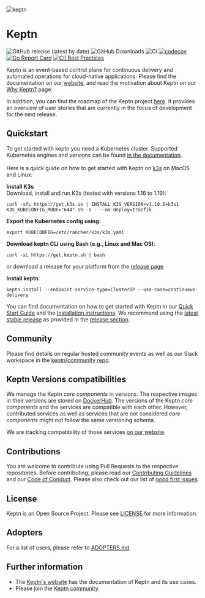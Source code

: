 ![keptn](./assets/keptn.png)

# Keptn
![GitHub release (latest by date)](https://img.shields.io/github/v/release/keptn/keptn)
![GitHub Downloads](https://img.shields.io/github/downloads/keptn/keptn/total?logo=github&logoColor=white)
![CI](https://github.com/keptn/keptn/workflows/CI/badge.svg?branch=master)
[![codecov](https://codecov.io/gh/keptn/keptn/branch/master/graph/badge.svg)](https://codecov.io/gh/keptn/keptn)
[![Go Report Card](https://goreportcard.com/badge/github.com/keptn/keptn)](https://goreportcard.com/report/github.com/keptn/keptn)
[![CII Best Practices](https://bestpractices.coreinfrastructure.org/projects/3588/badge)](https://bestpractices.coreinfrastructure.org/projects/3588)

Keptn is an event-based control plane for continuous delivery and automated operations for cloud-native applications. 
Please find the documentation on our [website](https://keptn.sh), and read the motivation about Keptn on our 
[Why Keptn?](https://keptn.sh/why-keptn/) page.

In addition, you can find the roadmap of the Keptn project [here](https://github.com/orgs/keptn/projects/1). It provides 
an overview of user stories that are currently in the focus of development for the next release.

## Quickstart
To get started with keptn you need a Kubernetes cluster. Supported Kubernetes engines and versions can be found [in the documentation](https://keptn.sh/docs/0.7.x/operate/k8s_support/).  
<br>
Here is a quick guide on how to get started with Keptn on [k3s](https://k3s.io/) on MacOS and Linux:

**Install K3s**  
Download, install and run K3s (tested with versions 1.16 to 1.19):
``` console
curl -sfL https://get.k3s.io | INSTALL_K3S_VERSION=v1.19.5+k3s1 K3S_KUBECONFIG_MODE="644" sh -s - --no-deploy=traefik
```
**Export the Kubernetes config using:**
``` console
export KUBECONFIG=/etc/rancher/k3s/k3s.yaml
```  

**Download keptn CLI using Bash (e.g., Linux and Mac OS)**:
```console
curl -sL https://get.keptn.sh | bash
```
or download a release for your platform from the [release page](https://github.com/keptn/keptn/releases)


**Install keptn**:
```console
keptn install --endpoint-service-type=ClusterIP --use-case=continuous-delivery
```

You can find documentation on how to get started with Keptn in our [Quick Start Guide](https://keptn.sh/docs/quickstart/) and the [Installation instructions](https://keptn.sh/docs/0.7.x/operate/install/). 
We recommend using the [latest stable release](https://github.com/keptn/keptn/releases) as provided in the [release section](https://github.com/keptn/keptn/releases).

## Community

Please find details on regular hosted community events as well as our Slack workspace in the 
[keptn/community repo](https://github.com/keptn/community).

## Keptn Versions compatibilities

We manage the Keptn *core components* in versions. The respective images in their versions are stored on [DockerHub](https://hub.docker.com/?namespace=keptn).
The versions of the Keptn *core components* and the services are compatible with each other. However, contributed services
as well as services that are not considered *core components* might not follow the same versioning schema.

We are tracking compatibility of those services [on our website](https://keptn.sh/docs/integrations/).

## Contributions

You are welcome to contribute using Pull Requests to the respective repositories. Before contributing, please read our [Contributing Guidelines](CONTRIBUTING.md) and our [Code of Conduct](CODE_OF_CONDUCT.md).
Please also check out our list of [good first issues](https://github.com/keptn/keptn/issues?q=is%3Aopen+is%3Aissue+label%3A%22good+first+issue%22).

## License

Keptn is an Open Source Project. Please see [LICENSE](LICENSE) for more information.

## Adopters

For a list of users, please refer to [ADOPTERS.md](ADOPTERS.md).

## Further information

* The [Keptn`s website](https://keptn.sh) has the documentation of Keptn and its use cases.
* Please join the [Keptn community](https://keptn.sh/community/).
